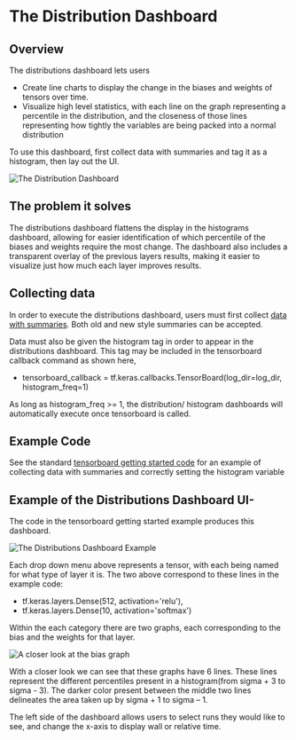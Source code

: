 # The Distribution Dashboard

## Overview

The distributions dashboard lets users

*	Create line charts to display the change in the biases and weights of tensors over time.
*	Visualize high level statistics, with each line on the graph representing a percentile in the distribution, and the closeness of those lines representing how tightly the variables are being packed into a normal distribution

To use this dashboard, first collect data with summaries and tag it as a histogram, then lay out the UI.

![The Distribution Dashboard](https://user-images.githubusercontent.com/46605868/78409608-168dd100-75d8-11ea-987e-122689d99252.png)

## The problem it solves

The distributions dashboard flattens the display in the histograms dashboard, allowing for easier identification of which percentile of the biases and weights require the most change. The dashboard also includes a transparent overlay of the previous layers results, making it easier to visualize just how much each layer improves results.

## Collecting data
In order to execute the distributions dashboard, users must first collect [data with summaries](https://www.tensorflow.org/api_docs/python/tf/summary). Both old and new style summaries can be accepted.

Data must also be given the histogram tag in order to appear in the distributions dashboard. This tag may be included in the tensorboard callback command as shown here,

* tensorboard_callback = tf.keras.callbacks.TensorBoard(log_dir=log_dir, histogram_freq=1)

As long as histogram_freq >= 1, the distribution/ histogram dashboards will automatically execute once tensorboard is called.

## Example Code
See the standard [tensorboard getting started code](https://www.tensorflow.org/tensorboard/get_started) for an example of collecting data with summaries and correctly setting the histogram variable

## Example of the Distributions Dashboard UI-
The code in the tensorboard getting started example produces this dashboard.

![The Distributions Dashboard Example](https://user-images.githubusercontent.com/46605868/78409824-b0ee1480-75d8-11ea-86cf-ed3475cf32d9.png)

Each drop down menu above represents a tensor, with each being named for what type of layer it is. The two above correspond to these lines in the example code:

* tf.keras.layers.Dense(512, activation='relu'),
* tf.keras.layers.Dense(10, activation='softmax')

Within the each category there are two graphs, each corresponding to the bias and the weights for that layer.

![A closer look at the bias graph](https://user-images.githubusercontent.com/46605868/78408528-6d45db80-75d5-11ea-9f62-f2cb2ff9ee91.png)

 With a closer look we can see that these graphs have 6 lines. These lines represent the different percentiles present in a histogram(from sigma + 3 to sigma - 3). The darker color present between the middle two lines delineates the area taken up by sigma + 1 to sigma – 1. 

The left side of the dashboard allows users to select runs they would like to see, and change the x-axis to display wall or relative time.
